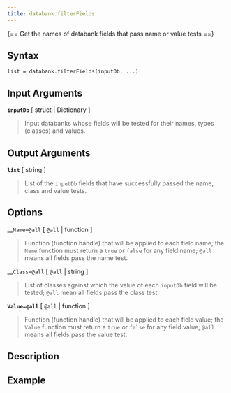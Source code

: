 ```yaml
---
title: databank.filterFields
---
```


{== Get the names of databank fields that pass name or value tests ==}

## Syntax

    list = databank.filterFields(inputDb, ...)


## Input Arguments 

__`inputDb`__ [ struct | Dictionary ]
> 
> Input databanks whose fields will be tested for their names, types
> (classes) and values.
> 

## Output Arguments 

__`list`__ [ string ]
> 
> List of the `inputDb` fields that have successfully passed the name,
> class and value tests.
> 

## Options

__`Name=@all` [ `@all` | function ]
> 
> Function (function handle) that will be applied to each field name; the
> `Name` function must return a `true` or `false` for any field name;
> `@all` means all fields pass the name test.
> 

__`Class=@all` [ `@all` | string ]
> 
> 
> List of classes against which the value of each `inputDb` field will be
> tested; `@all` mean all fields pass the class test.
> 

__`Value=@all`__ [ `@all` | function ]
> 
> Function (function handle) that will be applied to each field value; the
> `Value` function must return a `true` or `false` for any field value;
> `@all` means all fields pass the value test.
> 

## Description


## Example

